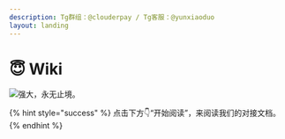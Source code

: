 ```yaml
---
description: Tg群组：@clouderpay / Tg客服：@yunxiaoduo
layout: landing
---
```


# 😇 Wiki

![强大，永无止境。](.gitbook/assets/微信图片\_20220817004402.jpg)

{% hint style="success" %}
点击下方👇“开始阅读”，来阅读我们的对接文档。
{% endhint %}
